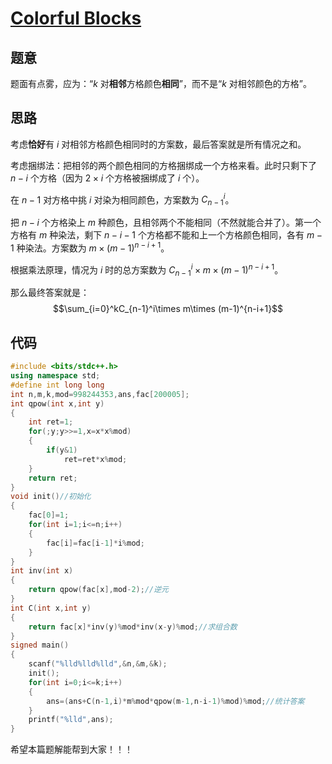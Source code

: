 # [Colorful Blocks](https://www.luogu.com.cn/problem/AT_abc167_e)
## 题意
题面有点雾，应为：“$k$ 对**相邻**方格颜色**相同**”，而不是“$k$ 对相邻颜色的方格”。
## 思路
考虑**恰好**有 $i$ 对相邻方格颜色相同时的方案数，最后答案就是所有情况之和。

考虑捆绑法：把相邻的两个颜色相同的方格捆绑成一个方格来看。此时只剩下了 $n-i$ 个方格（因为 $2\times i$ 个方格被捆绑成了 $i$ 个）。

在 $n-1$ 对方格中挑 $i$ 对染为相同颜色，方案数为 $C_{n-1}^i$。

把 $n-i$ 个方格染上 $m$ 种颜色，且相邻两个不能相同（不然就能合并了）。第一个方格有 $m$ 种染法，剩下 $n-i-1$ 个方格都不能和上一个方格颜色相同，各有 $m-1$ 种染法。方案数为 $m\times (m-1)^{n-i+1}$。

根据乘法原理，情况为 $i$ 时的总方案数为 $C_{n-1}^i\times m\times (m-1)^{n-i+1}$。

那么最终答案就是：
$$\sum_{i=0}^kC_{n-1}^i\times m\times (m-1)^{n-i+1}$$

## 代码
```cpp
#include <bits/stdc++.h>
using namespace std;
#define int long long
int n,m,k,mod=998244353,ans,fac[200005];
int qpow(int x,int y)
{
	int ret=1;
	for(;y;y>>=1,x=x*x%mod)
	{
		if(y&1)
			ret=ret*x%mod;
	}
	return ret;
}
void init()//初始化
{
	fac[0]=1;
	for(int i=1;i<=n;i++)
	{
		fac[i]=fac[i-1]*i%mod;
	}
}
int inv(int x)
{
	return qpow(fac[x],mod-2);//逆元
}
int C(int x,int y)
{
	return fac[x]*inv(y)%mod*inv(x-y)%mod;//求组合数
}
signed main()
{
	scanf("%lld%lld%lld",&n,&m,&k);
	init();
	for(int i=0;i<=k;i++)
	{
		ans=(ans+C(n-1,i)*m%mod*qpow(m-1,n-i-1)%mod)%mod;//统计答案
	}
	printf("%lld",ans);
} 
```
希望本篇题解能帮到大家！！！